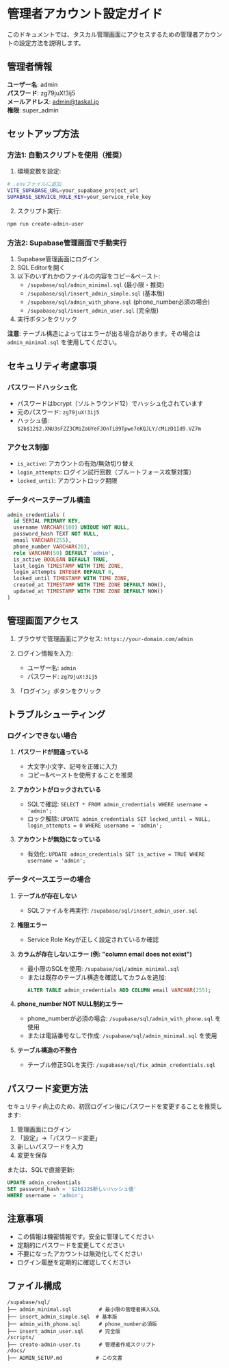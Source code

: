 # 管理者アカウント設定ガイド

このドキュメントでは、タスカル管理画面にアクセスするための管理者アカウントの設定方法を説明します。

## 管理者情報

**ユーザー名**: admin  
**パスワード**: zg79juX!3ij5  
**メールアドレス**: admin@taskal.jp  
**権限**: super_admin

## セットアップ方法

### 方法1: 自動スクリプトを使用（推奨）

1. 環境変数を設定:
```bash
# .envファイルに追加
VITE_SUPABASE_URL=your_supabase_project_url
SUPABASE_SERVICE_ROLE_KEY=your_service_role_key
```

2. スクリプト実行:
```bash
npm run create-admin-user
```

### 方法2: Supabase管理画面で手動実行

1. Supabase管理画面にログイン
2. SQL Editorを開く
3. 以下のいずれかのファイルの内容をコピー&ペースト:
   - `/supabase/sql/admin_minimal.sql` (最小限・推奨)
   - `/supabase/sql/insert_admin_simple.sql` (基本版)
   - `/supabase/sql/admin_with_phone.sql` (phone_number必須の場合)
   - `/supabase/sql/insert_admin_user.sql` (完全版)
4. 実行ボタンをクリック

**注意**: テーブル構造によってはエラーが出る場合があります。その場合は `admin_minimal.sql` を使用してください。

## セキュリティ考慮事項

### パスワードハッシュ化
- パスワードはbcrypt（ソルトラウンド12）でハッシュ化されています
- 元のパスワード: `zg79juX!3ij5`
- ハッシュ値: `$2b$12$2.XNU3sFZZ3CMiZoUYeFJOnTi89Tpwe7eKQJLY/cMizD1Id9.VZ7m`

### アクセス制御
- `is_active`: アカウントの有効/無効切り替え
- `login_attempts`: ログイン試行回数（ブルートフォース攻撃対策）
- `locked_until`: アカウントロック期限

### データベーステーブル構造
```sql
admin_credentials (
  id SERIAL PRIMARY KEY,
  username VARCHAR(100) UNIQUE NOT NULL,
  password_hash TEXT NOT NULL,
  email VARCHAR(255),
  phone_number VARCHAR(20),
  role VARCHAR(50) DEFAULT 'admin',
  is_active BOOLEAN DEFAULT TRUE,
  last_login TIMESTAMP WITH TIME ZONE,
  login_attempts INTEGER DEFAULT 0,
  locked_until TIMESTAMP WITH TIME ZONE,
  created_at TIMESTAMP WITH TIME ZONE DEFAULT NOW(),
  updated_at TIMESTAMP WITH TIME ZONE DEFAULT NOW()
)
```

## 管理画面アクセス

1. ブラウザで管理画面にアクセス:
   `https://your-domain.com/admin`

2. ログイン情報を入力:
   - ユーザー名: `admin`
   - パスワード: `zg79juX!3ij5`

3. 「ログイン」ボタンをクリック

## トラブルシューティング

### ログインできない場合

1. **パスワードが間違っている**
   - 大文字小文字、記号を正確に入力
   - コピー&ペーストを使用することを推奨

2. **アカウントがロックされている**
   - SQLで確認: `SELECT * FROM admin_credentials WHERE username = 'admin';`
   - ロック解除: `UPDATE admin_credentials SET locked_until = NULL, login_attempts = 0 WHERE username = 'admin';`

3. **アカウントが無効になっている**
   - 有効化: `UPDATE admin_credentials SET is_active = TRUE WHERE username = 'admin';`

### データベースエラーの場合

1. **テーブルが存在しない**
   - SQLファイルを再実行: `/supabase/sql/insert_admin_user.sql`

2. **権限エラー**
   - Service Role Keyが正しく設定されているか確認

3. **カラムが存在しないエラー (例: "column email does not exist")**
   - 最小限のSQLを使用: `/supabase/sql/admin_minimal.sql`
   - または既存のテーブル構造を確認してカラムを追加:
     ```sql
     ALTER TABLE admin_credentials ADD COLUMN email VARCHAR(255);
     ```

4. **phone_number NOT NULL制約エラー**
   - phone_numberが必須の場合: `/supabase/sql/admin_with_phone.sql` を使用
   - または電話番号なしで作成: `/supabase/sql/admin_minimal.sql` を使用

5. **テーブル構造の不整合**
   - テーブル修正SQLを実行: `/supabase/sql/fix_admin_credentials.sql`

## パスワード変更方法

セキュリティ向上のため、初回ログイン後にパスワードを変更することを推奨します:

1. 管理画面にログイン
2. 「設定」→「パスワード変更」
3. 新しいパスワードを入力
4. 変更を保存

または、SQLで直接更新:
```sql
UPDATE admin_credentials 
SET password_hash = '$2b$12$新しいハッシュ値'
WHERE username = 'admin';
```

## 注意事項

- この情報は機密情報です。安全に管理してください
- 定期的にパスワードを変更してください
- 不要になったアカウントは無効化してください
- ログイン履歴を定期的に確認してください

## ファイル構成

```
/supabase/sql/
├── admin_minimal.sql         # 最小限の管理者挿入SQL
├── insert_admin_simple.sql  # 基本版
├── admin_with_phone.sql      # phone_number必須版
├── insert_admin_user.sql     # 完全版
/scripts/
├── create-admin-user.ts      # 管理者作成スクリプト
/docs/
├── ADMIN_SETUP.md           # この文書
```